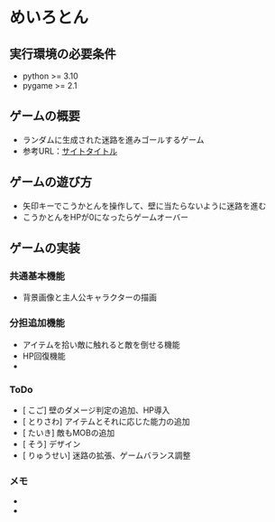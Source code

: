 # めいろとん

## 実行環境の必要条件
* python >= 3.10
* pygame >= 2.1

## ゲームの概要
* ランダムに生成された迷路を進みゴールするゲーム
* 参考URL：[サイトタイトル](https://www.hoge.com/)

## ゲームの遊び方
* 矢印キーでこうかとんを操作して、壁に当たらないように迷路を進む
* こうかとんをHPが0になったらゲームオーバー

## ゲームの実装
### 共通基本機能
* 背景画像と主人公キャラクターの描画

### 分担追加機能
* アイテムを拾い敵に触れると敵を倒せる機能
* HP回復機能
* 

### ToDo
- [ こご] 壁のダメージ判定の追加、HP導入
- [ とりさわ] アイテムとそれに応じた能力の追加
- [ たいき] 敵もMOBの追加
- [ そう] デザイン
- [ りゅうせい] 迷路の拡張、ゲームバランス調整

### メモ
* 
*
